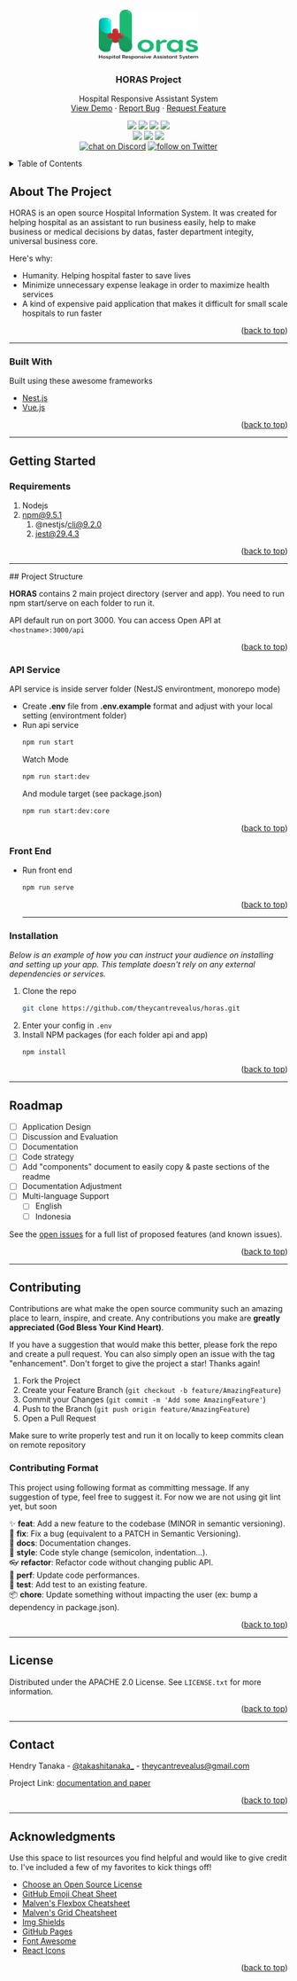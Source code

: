 <div id="top"></div>
<!-- PROJECT LOGO -->
<br />
<div align="center">
  <img alt="logo" src="img/horas.png" width="180" />
  <h3 align="center">HORAS Project</h3>
  <p align="center">
    Hospital Responsive Assistant System
    <br />
    <a href="#">View Demo</a>
    ·
    <a href="https://github.com/theycantrevealus/horas/issues">Report Bug</a>
    ·
    <a href="https://github.com/theycantrevealus/horas/issues">Request Feature</a>
  </p>
</div>

<p align="center">
    <a href="https://github.com/theycantrevealus/horas/graphs/contributors" alt="Contributors">
        <img src="https://img.shields.io/github/contributors/theycantrevealus/horas.svg?style=plastic" /></a>
	<a href="https://github.com/theycantrevealus/horas" alt="Language">
        <img src="https://img.shields.io/github/languages/count/theycantrevealus/horas?label=code%20languange&style=plastic" /></a>
	<a href="https://github.com/theycantrevealus/horas/network/members" alt="Forks">
        <img src="https://img.shields.io/github/forks/theycantrevealus/horas.svg?style=plastic" /></a>
	<a href="https://github.com/theycantrevealus/horas/stargazers" alt="Stars">
        <img src="https://img.shields.io/github/stars/theycantrevealus/horas.svg?style=plastic" /></a>
	<br />
	<a href="https://github.com/theycantrevealus/horas/issues" alt="Issues">
        <img src="https://img.shields.io/github/issues/theycantrevealus/horas.svg?style=plastic" /></a>
	<a href="https://github.com/badges/shields/pulse" alt="Activity">
        <img src="https://img.shields.io/github/commit-activity/m/theycantrevealus/horas.svg?style=plastic" /></a>
	<a href="https://github.com/theycantrevealus/horas/blob/main/LICENSE" alt="License">
        <img src="https://img.shields.io/github/license/theycantrevealus/horas.svg?style=plastic" /></a>
	<br />
    <a href="https://discord.gg/SyrGHtGAEP">
        <img src="https://img.shields.io/discord/1021895078735786014?logo=discord&style=plastic"
            alt="chat on Discord"></a>
    <a href="https://twitter.com/intent/follow?screen_name=shields_io">
        <img src="https://img.shields.io/twitter/follow/takashitanaka_?style=social&logo=twitter"
            alt="follow on Twitter"></a>
</p>

<!-- TABLE OF CONTENTS -->
<details>
  <summary>Table of Contents</summary>
  <ol>
    <li>
      <a href="#about-the-project">About The Project</a>
      <ul>
        <li><a href="#built-with">Built With</a></li>
      </ul>
    </li>
    <li>
      <a href="#getting-started">Getting Started</a>
      <ul>
        <li><a href="#prerequisites">Prerequisites</a></li>
        <li><a href="#installation">Installation</a></li>
      </ul>
    </li>
    <li><a href="#usage">Usage</a></li>
    <li><a href="#roadmap">Roadmap</a></li>
    <li><a href="#contributing">Contributing</a></li>
    <li><a href="#license">License</a></li>
    <li><a href="#contact">Contact</a></li>
    <li><a href="#acknowledgments">Acknowledgments</a></li>
  </ol>
</details>

<!-- ABOUT THE PROJECT -->

## About The Project

HORAS is an open source Hospital Information System. It was created for helping hospital as an assistant to run business easily, help to make business or medical decisions by datas, faster department integity, universal business core.

Here's why:

- Humanity. Helping hospital faster to save lives
- Minimize unnecessary expense leakage in order to maximize health services
- A kind of expensive paid application that makes it difficult for small scale hospitals to run faster

<p align="right">(<a href="#top">back to top</a>)</p>
<hr />

### Built With

Built using these awesome frameworks

- [Nest.js](https://nestjs.com/)
- [Vue.js](https://vuejs.org/)

<p align="right">(<a href="#top">back to top</a>)</p>
<hr />
<!-- GETTING STARTED -->

## Getting Started

### Requirements
1. Nodejs
2. npm@9.5.1
    1. @nestjs/cli@9.2.0
    2. jest@29.4.3

<p align="right">(<a href="#top">back to top</a>)</p>

<!-- STRUCTURE -->
<hr />
## Project Structure

<b>HORAS</b> contains 2 main project directory (server and app). You need to run npm start/serve on each folder to run it.

API default run on port 3000. You can access Open API at `<hostname>:3000/api`

<p align="right">(<a href="#top">back to top</a>)</p>

### API Service
API service is inside server folder (NestJS environtment, monorepo mode)
- Create <b>.env</b> file from <b>.env.example</b> format and adjust with your local setting (environtment folder)
- Run api service
  ```sh
  npm run start
  ```
  Watch Mode
  ```sh
  npm run start:dev
  ```
  And module target (see package.json)
  ```sh
  npm run start:dev:core
  ```
  <p align="right">(<a href="#top">back to top</a>)</p>

### Front End
- Run front end
  ```sh
  npm run serve
  ```
  <p align="right">(<a href="#top">back to top</a>)</p>
  <hr />

### Installation

_Below is an example of how you can instruct your audience on installing and setting up your app. This template doesn't rely on any external dependencies or services._

1. Clone the repo
   ```sh
   git clone https://github.com/theycantrevealus/horas.git
   ```
2. Enter your config in `.env`
3. Install NPM packages (for each folder api and app)
   ```sh
   npm install
   ```

<p align="right">(<a href="#top">back to top</a>)</p>
<hr />
<!-- ROADMAP -->

## Roadmap

- [ ] Application Design
- [ ] Discussion and Evaluation
- [ ] Documentation
- [ ] Code strategy
- [ ] Add "components" document to easily copy & paste sections of the readme
- [ ] Documentation Adjustment
- [ ] Multi-language Support
    - [ ] English
    - [ ] Indonesia

See the [open issues](https://github.com/theycantrevealus/horas/issues) for a full list of proposed features (and known issues).

<p align="right">(<a href="#top">back to top</a>)</p>
<hr />
<!-- CONTRIBUTING -->

## Contributing

Contributions are what make the open source community such an amazing place to learn, inspire, and create. Any contributions you make are **greatly appreciated (God Bless Your Kind Heart)**.

If you have a suggestion that would make this better, please fork the repo and create a pull request. You can also simply open an issue with the tag "enhancement".
Don't forget to give the project a star! Thanks again!

1. Fork the Project
2. Create your Feature Branch (`git checkout -b feature/AmazingFeature`)
3. Commit your Changes (`git commit -m 'Add some AmazingFeature'`)
4. Push to the Branch (`git push origin feature/AmazingFeature`)
5. Open a Pull Request

Make sure to write properly test and run it on locally to keep commits clean on remote repository

### Contributing Format

This project using following format as committing message. If any suggestion of type, feel free to suggest it. For now we are not using git lint yet, but soon

✨ **feat**: Add a new feature to the codebase (MINOR in semantic versioning).<br />
🔧 **fix**: Fix a bug (equivalent to a PATCH in Semantic Versioning).<br />
📑 **docs**: Documentation changes.<br />
👑 **style**: Code style change (semicolon, indentation...).<br />
👓 **refactor**: Refactor code without changing public API.<br />
🚀 **perf**: Update code performances.<br />
🔎 **test**: Add test to an existing feature.<br />
📦 **chore**: Update something without impacting the user (ex: bump a dependency in package.json).<br />

<p align="right">(<a href="#top">back to top</a>)</p>
<hr />

<!-- LICENSE -->

## License

Distributed under the APACHE 2.0 License. See `LICENSE.txt` for more information.

<p align="right">(<a href="#top">back to top</a>)</p>
<hr />
<!-- CONTACT -->

## Contact

Hendry Tanaka - [@takashitanaka\_](https://twitter.com/takashitanaka_) - theycantrevealus@gmail.com

Project Link: [documentation and paper](https://theycantrevealus.github.io/horas/)

<p align="right">(<a href="#top">back to top</a>)</p>
<hr />
<!-- ACKNOWLEDGMENTS -->

## Acknowledgments

Use this space to list resources you find helpful and would like to give credit to. I've included a few of my favorites to kick things off!

- [Choose an Open Source License](https://choosealicense.com)
- [GitHub Emoji Cheat Sheet](https://www.webpagefx.com/tools/emoji-cheat-sheet)
- [Malven's Flexbox Cheatsheet](https://flexbox.malven.co/)
- [Malven's Grid Cheatsheet](https://grid.malven.co/)
- [Img Shields](https://shields.io)
- [GitHub Pages](https://pages.github.com)
- [Font Awesome](https://fontawesome.com)
- [React Icons](https://react-icons.github.io/react-icons/search)

<p align="right">(<a href="#top">back to top</a>)</p>

<!-- MARKDOWN LINKS & IMAGES -->
